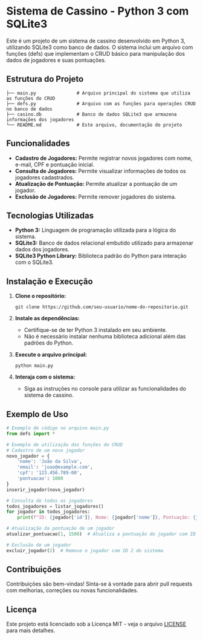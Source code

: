 

# Sistema de Cassino - Python 3 com SQLite3

Este é um projeto de um sistema de cassino desenvolvido em Python 3, utilizando SQLite3 como banco de dados. O sistema inclui um arquivo com funções (defs) que implementam o CRUD básico para manipulação dos dados de jogadores e suas pontuações.

## Estrutura do Projeto

```
├── main.py               # Arquivo principal do sistema que utiliza as funções do CRUD
├── defs.py               # Arquivo com as funções para operações CRUD no banco de dados
├── casino.db             # Banco de dados SQLite3 que armazena informações dos jogadores
└── README.md             # Este arquivo, documentação do projeto
```

## Funcionalidades

- **Cadastro de Jogadores:** Permite registrar novos jogadores com nome, e-mail, CPF e pontuação inicial.
- **Consulta de Jogadores:** Permite visualizar informações de todos os jogadores cadastrados.
- **Atualização de Pontuação:** Permite atualizar a pontuação de um jogador.
- **Exclusão de Jogadores:** Permite remover jogadores do sistema.

## Tecnologias Utilizadas

- **Python 3:** Linguagem de programação utilizada para a lógica do sistema.
- **SQLite3:** Banco de dados relacional embutido utilizado para armazenar dados dos jogadores.
- **SQLite3 Python Library:** Biblioteca padrão do Python para interação com o SQLite3.

## Instalação e Execução

1. **Clone o repositório:**
   ```
   git clone https://github.com/seu-usuario/nome-do-repositorio.git
   ```

2. **Instale as dependências:**
   - Certifique-se de ter Python 3 instalado em seu ambiente.
   - Não é necessário instalar nenhuma biblioteca adicional além das padrões do Python.

3. **Execute o arquivo principal:**
   ```
   python main.py
   ```

4. **Interaja com o sistema:**
   - Siga as instruções no console para utilizar as funcionalidades do sistema de cassino.

## Exemplo de Uso

```python
# Exemplo de código no arquivo main.py
from defs import *

# Exemplo de utilização das funções do CRUD
# Cadastro de um novo jogador
novo_jogador = {
    'nome': 'João da Silva',
    'email': 'joao@example.com',
    'cpf': '123.456.789-00',
    'pontuacao': 1000
}
inserir_jogador(novo_jogador)

# Consulta de todos os jogadores
todos_jogadores = listar_jogadores()
for jogador in todos_jogadores:
    print(f"ID: {jogador['id']}, Nome: {jogador['nome']}, Pontuação: {jogador['pontuacao']}")

# Atualização da pontuação de um jogador
atualizar_pontuacao(1, 1500)  # Atualiza a pontuação do jogador com ID 1 para 1500 pontos

# Exclusão de um jogador
excluir_jogador(2)  # Remove o jogador com ID 2 do sistema
```

## Contribuições

Contribuições são bem-vindas! Sinta-se à vontade para abrir pull requests com melhorias, correções ou novas funcionalidades.

## Licença

Este projeto está licenciado sob a Licença MIT - veja o arquivo [LICENSE](LICENSE) para mais detalhes.
